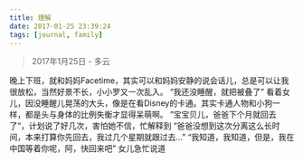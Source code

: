 ```yaml
---
title: 理解
date: 2017-01-25 23:39:24
tags: [journal, family]
---
```

> 2017年1月25日 - 多云

晚上下班，就和妈妈Facetime，其实可以和妈妈安静的说会话儿，总是可以让我很放松，当然好景不长，小小罗又一次乱入。
“我还没睡醒，就把被叠了” 
看着女儿，因没睡醒儿晃荡的大头，像是在看Disney的卡通。其实卡通人物和小狗一样，都是头与身体的比例失衡才显得呆萌啊。
”宝宝贝儿，爸爸下个月就回去了“，计划说了好几次，害怕她不信，忙解释到
“爸爸没想到这次分离这么长时间，本来打算你先回去，我过几个星期就跟过去…” 
“我知道，我知道，但是，我在中国等着你呢，阿，快回来吧” 女儿急忙说道